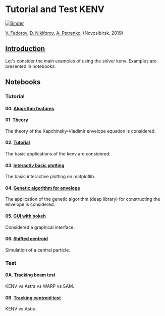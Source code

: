 # Tutorial and Test KENV
[![Binder](https://mybinder.org/badge_logo.svg)](https://mybinder.org/v2/gh/fuodorov/kenv/master?filepath=notebooks%2Fintroduction.ipynb)

<a href=mailto:fuodorov1998@gmail.com>V. Fedorov</a>, <a href=mailto:nikdanila@bk.ru>D. Nikiforov</a>, <a href=http://www.inp.nsk.su/~petrenko/>A. Petrenko</a>, (Novosibirsk, 2019)

## [Introduction](introduction.ipynb)

Let's consider the main examples of using the solver kenv. Examples are presented in notebooks.

## Notebooks

### Tutorial

#### 00. [Algorithm features](00_algorithm_features.ipynb)
####  01. [Theory](01_theory.ipynb)
The theory of the Kapchinsky-Vladimir envelope equation is considered.
####  02. [Tutorial](02_tutorial.ipynb)
The basic applications of the kenv are considered.
####  03. [Interactiv basic plotting](03_interactiv_basic.ipynb)
The basic interactive plotting on matplotlib.
####  04. [Genetic algorithm for envelope](04_genetic_envelope.ipynb)
The application of the genetic algorithm (deap library) for constructing the envelope is considered.
####  05. [GUI with bokeh](05_GUI_bokeh.ipynb)
Considered a graphical interface.
#### 06. [Shifted centroid](06_shifted_centroid.ipynb)
Simulation of a central particle.

### Test
#### 0A. [Tracking beam test](0A_track_beam.ipynb)
KENV vs Astra vs WARP vs SAM.
#### 0B. [Tracking centroid test](0B_track_centroid.ipynb)
KENV vs Astra.